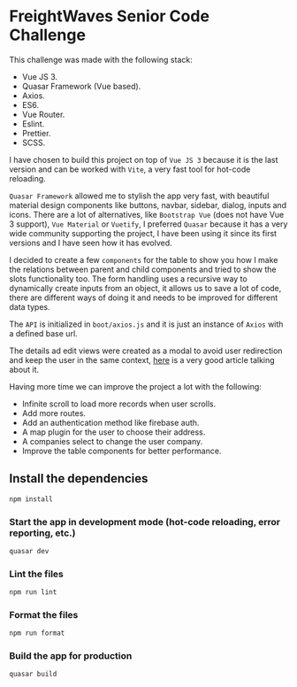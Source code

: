# FreightWaves Senior Code Challenge

This challenge was made with the following stack:

- Vue JS 3.
- Quasar Framework (Vue based).
- Axios.
- ES6.
- Vue Router.
- Eslint.
- Prettier.
- SCSS.

I have chosen to build this project on top of `Vue JS 3` because it is the last version and can be worked with `Vite`, a very fast tool for hot-code reloading.

`Quasar Framework` allowed me to stylish the app very fast, with beautiful material design components like buttons, navbar, sidebar, dialog, inputs and icons. There are a lot of alternatives, like `Bootstrap Vue` (does not have Vue 3 support), `Vue Material` or `Vuetify`, I preferred `Quasar` because it has a very wide community supporting the project, I have been using it since its first versions and I have seen how it has evolved.

I decided to create a few `components` for the table to show you how I make the relations between parent and child components and tried to show the slots functionality too.
The form handling uses a recursive way to dynamically create inputs from an object, it allows us to save a lot of code, there are different ways of doing it and needs to be improved for different data types.

The `API` is initialized in `boot/axios.js` and it is just an instance of `Axios` with a defined base url.

The details ad edit views were created as a modal to avoid user redirection and keep the user in the same context, [here](https://uxplanet.org/modal-vs-page-a-decision-making-framework-34453e911129) is a very good article talking about it.

Having more time we can improve the project a lot with the following:

- Infinite scroll to load more records when user scrolls.
- Add more routes.
- Add an authentication method like firebase auth.
- A map plugin for the user to choose their address.
- A companies select to change the user company.
- Improve the table components for better performance.

## Install the dependencies

```bash
npm install
```

### Start the app in development mode (hot-code reloading, error reporting, etc.)

```bash
quasar dev
```

### Lint the files

```bash
npm run lint
```

### Format the files

```bash
npm run format
```

### Build the app for production

```bash
quasar build
```
